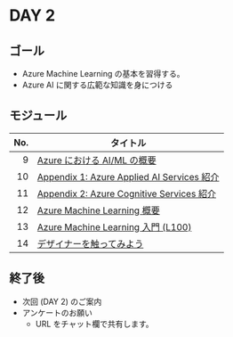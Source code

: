 # DAY 2

## ゴール

* Azure Machine Learning の基本を習得する。
* Azure AI に関する広範な知識を身につける


## モジュール

| No.  | タイトル |
| ----:| ---- |
| 9 | [Azure における AI/ML の概要](../modules/09_AzureにおけるAI・MLの概要/README.md) |
| 10 | [Appendix 1: Azure Applied AI Services 紹介](../modules/10_Appendix1_AzureAppliedAIServices紹介/README.md) |
| 11 | [Appendix 2: Azure Cognitive Services 紹介](../modules/11_Appendix2_AzureCognitiveServices紹介/README.md) |
| 12 | [Azure Machine Learning 概要](../modules/12_AzureMachineLearning概要/README.md) |
| 13 | [Azure Machine Learning 入門 (L100)](../modules/13_AzureMachineLearning入門(L100)/README.md) |
| 14 | [デザイナーを触ってみよう](../modules/14_デザイナーを触ってみよう/README.md) |


## 終了後

* 次回 (DAY 2) のご案内
* アンケートのお願い
  * URL をチャット欄で共有します。
